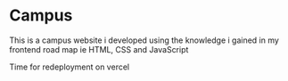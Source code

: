 # Campus


This is a campus website i developed using the knowledge i gained in my frontend road map ie HTML, CSS and JavaScript 

Time for redeployment on vercel
